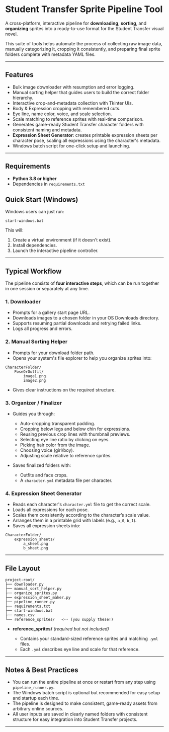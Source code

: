 # Student Transfer Sprite Pipeline Tool

A cross-platform, interactive pipeline for **downloading**, **sorting**, and **organizing** sprites into a ready-to-use format for the Student Transfer visual novel.

This suite of tools helps automate the process of collecting raw image data, manually categorizing it, cropping it consistently, and preparing final sprite folders complete with metadata YAML files.

---

## Features

* Bulk image downloader with resumption and error logging.
* Manual sorting helper that guides users to build the correct folder hierarchy.
* Interactive crop-and-metadata collection with Tkinter UIs.
* Body & Expression cropping with remembered cuts.
* Eye line, name color, voice, and scale selection.
* Scale matching to reference sprites with real-time comparison.
* Generates game-ready Student Transfer character folders with consistent naming and metadata.
* **Expression Sheet Generator**: creates printable expression sheets per character pose, scaling all expressions using the character's metadata.
* Windows batch script for one-click setup and launching.

---

## Requirements

* **Python 3.8 or higher**
* Dependencies in `requirements.txt`

## Quick Start (Windows)

Windows users can just run:

```
start-windows.bat
```

This will:

1. Create a virtual environment (if it doesn't exist).
2. Install dependencies.
3. Launch the interactive pipeline controller.

---

## Typical Workflow

The pipeline consists of **four interactive steps**, which can be run together in one session or separately at any time.

### 1. Downloader

* Prompts for a gallery start page URL.
* Downloads images to a chosen folder in your OS Downloads directory.
* Supports resuming partial downloads and retrying failed links.
* Logs all progress and errors.

### 2. Manual Sorting Helper

* Prompts for your download folder path.
* Opens your system's file explorer to help you organize sprites into:

```
CharacterFolder/
    PoseOrOutfit/
        image1.png
        image2.png
```

* Gives clear instructions on the required structure.

### 3. Organizer / Finalizer

* Guides you through:

  * Auto-cropping transparent padding.
  * Cropping below legs and below chin for expressions.
  * Reusing previous crop lines with thumbnail previews.
  * Selecting eye line ratio by clicking on eyes.
  * Picking hair color from the image.
  * Choosing voice (girl/boy).
  * Adjusting scale relative to reference sprites.

* Saves finalized folders with:

  * Outfits and face crops.
  * A `character.yml` metadata file per character.

### 4. Expression Sheet Generator

* Reads each character's `character.yml` file to get the correct scale.
* Loads all expressions for each pose.
* Scales them consistently according to the character’s scale value.
* Arranges them in a printable grid with labels (e.g., `a_0`, `b_1`).
* Saves all expression sheets into:

```
CharacterFolder/
    expression_sheets/
        a_sheet.png
        b_sheet.png
```

---

## File Layout

```
project-root/
├── downloader.py
├── manual_sort_helper.py
├── organize_sprites.py
├── expression_sheet_maker.py
├── pipeline_runner.py
├── requirements.txt
├── start-windows.bat
├── names.csv
└── reference_sprites/   <-- (you supply these!)
```

* **reference\_sprites/** *(required but not included)*

  * Contains your standard-sized reference sprites and matching `.yml` files.
  * Each `.yml` describes eye line and scale for that reference.

---

## Notes & Best Practices

* You can run the entire pipeline at once or restart from any step using `pipeline_runner.py`.
* The Windows batch script is optional but recommended for easy setup and startup each time.
* The pipeline is designed to make consistent, game-ready assets from arbitrary online sources.
* All user inputs are saved in clearly named folders with consistent structure for easy integration into Student Transfer projects.

---

